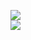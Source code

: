 [![](https://img.shields.io/badge/Made%20With-Github%20Spray-lightgrey.svg?style=for-the-badge&logo=github)](https://github.com/Annihil/github-spray#1664)  
[![](https://i.imgur.com/2DrTn0Z.gif)](https://github.com/Annihil/github-spray)